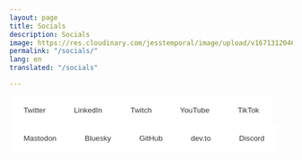 ```yaml
---
layout: page
title: Socials
description: Socials
image: https://res.cloudinary.com/jesstemporal/image/upload/v1671312046/logo_mh5fv4.png
permalink: "/socials/"
lang: en
translated: "/socials"

---
```

<div>
<a href="https://twitter.com/jesstemporal"><button class="social-btn">Twitter</button></a>

<a href="https://linkedin.com/in/jessicatemporal/"><button class="social-btn">LinkedIn</button></a>

<a href="https://twitch.tv/jesstemporal/"><button class="social-btn">Twitch</button></a>

<a href="
https://www.youtube.com/@jesstemporal"><button class="social-btn">YouTube</button></a>

<a href="
https://www.tiktok.com/@jess.temporal"><button class="social-btn">TikTok</button></a>

<a href="
https://mastodon.online/@jesstemporal"><button class="social-btn">Mastodon</button></a>

<a href="
https://bsky.app/profile/jesstemporal.bsky.social"><button class="social-btn">Bluesky</button></a>

<a href="
https://github.com/jtemporal"><button class="social-btn">GitHub</button></a>

<a href="
https://dev.to/jesstemporal"><button class="social-btn">dev.to</button></a>

<a href="
https://discord.gg/vaXEEXEswD"><button class="social-btn">Discord</button></a>

<style>
    .social-btn {
          background-color: white;
          color:#383838;
          border-radius: 8px;
          height: 50px;
          padding-left: 5%;
          padding-right: 5%;
          border: #ddd;
          float: left;
      }
      .social-btn:hover {
        background-color: #1bacaf;
        color: 1px solid #ddd;
        color: white;
        
      }
      .social-btn:focus {
        color: #1bacaf;
        border-color: 1px solid #ddd;
      }
</style>